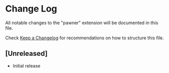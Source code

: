# Change Log

All notable changes to the "pawner" extension will be documented in this file.

Check [Keep a Changelog](http://keepachangelog.com/) for recommendations on how to structure this file.

## [Unreleased]

- Initial release